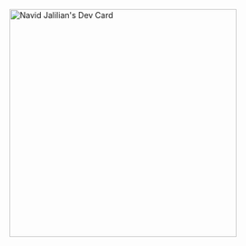 
<a href="https://app.daily.dev/navidjJalilian" style="margin-left:auto;"><img src="https://api.daily.dev/devcards/80e16af9709e4b9b8f869773d8e56e34.png?r=hrf" width="400" alt="Navid Jalilian's Dev Card"/></a>
